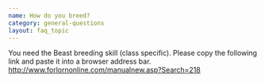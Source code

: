 ```yaml
---
name: How do you breed?
category: general-questions
layout: faq_topic
---
```

You need the Beast breeding skill (class specific). Please copy the following link and paste it into a browser address bar. http://www.forlornonline.com/manualnew.asp?Search=218